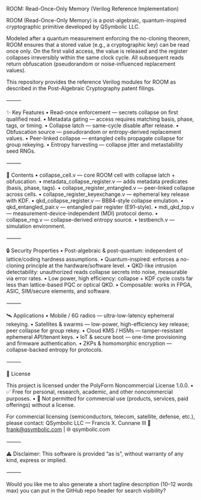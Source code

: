 ROOM: Read-Once-Only Memory (Verilog Reference Implementation)

ROOM (Read-Once-Only Memory) is a post-algebraic, quantum-inspired cryptographic primitive developed by QSymbolic LLC.

Modeled after a quantum measurement enforcing the no-cloning theorem, ROOM ensures that a stored value (e.g., a cryptographic key) 
can be read once only. On the first valid access, the value is released and the register collapses irreversibly within the same clock cycle. 
All subsequent reads return obfuscation (pseudorandom or noise-influenced replacement values).

This repository provides the reference Verilog modules for ROOM as described in the Post-Algebraic Cryptography patent filings.

⸻

✨ Key Features
	•	Read-once enforcement — secrets collapse on first qualified read.
	•	Metadata gating — access requires matching basis, phase, tags, or timing.
	•	Collapse latch — same-cycle disable after release.
	•	Obfuscation source — pseudorandom or entropy-derived replacement values.
	•	Peer-linked collapse — entangled cells propagate collapse for group rekeying.
	•	Entropy harvesting — collapse jitter and metastability seed RNGs.

⸻

📂 Contents
	•	collapse_cell.v — core ROOM cell with collapse latch + obfuscation.
	•	metadata_collapse_register.v — adds metadata predicates (basis, phase, tags).
	•	collapse_register_entangled.v — peer-linked collapse across cells.
	•	collapse_register_keyexchange.v — ephemeral key release with KDF.
	•	qkd_collapse_register.v — BB84-style collapse emulation.
	•	qkd_entangled_pair.v — entangled pair register (E91-style).
	•	mdi_qkd_top.v — measurement-device-independent (MDI) protocol demo.
	•	collapse_rng.v — collapse-derived entropy source.
	•	testbench.v — simulation environment.

⸻

🔒 Security Properties
	•	Post-algebraic & post-quantum: independent of lattice/coding hardness assumptions.
	•	Quantum-inspired: enforces a no-cloning principle at the hardware/software level.
	•	QKD-like intrusion detectability: unauthorized reads collapse secrets into noise, measurable via error rates.
	•	Low power, high efficiency: collapse + KDF cycle costs far less than lattice-based PQC or optical QKD.
	•	Composable: works in FPGA, ASIC, SIM/secure elements, and software.

⸻

🛰️ Applications
	•	Mobile / 6G radios — ultra-low-latency ephemeral rekeying.
	•	Satellites & swarms — low-power, high-efficiency key release; peer collapse for group rekey.
	•	Cloud KMS / HSMs — tamper-resistant ephemeral API/tenant keys.
	•	IoT & secure boot — one-time provisioning and firmware authentication.
	•	ZKPs & homomorphic encryption — collapse-backed entropy for protocols.

⸻

📜 License

This project is licensed under the PolyForm Noncommercial License 1.0.0.
	•	✅ Free for personal, research, academic, and other noncommercial purposes.
	•	🚫 Not permitted for commercial use (products, services, paid offerings) without a license.

For commercial licensing (semiconductors, telecom, satellite, defense, etc.), please contact:
QSymbolic LLC — Francis X. Cunnane III
📧 frank@qsymbolic.com | 🌐 qsymbolic.com

⸻

⚠️ Disclaimer: This software is provided “as is”, without warranty of any kind, express or implied.

⸻

Would you like me to also generate a short tagline description (10–12 words max) you can put in the GitHub repo header for search visibility?
